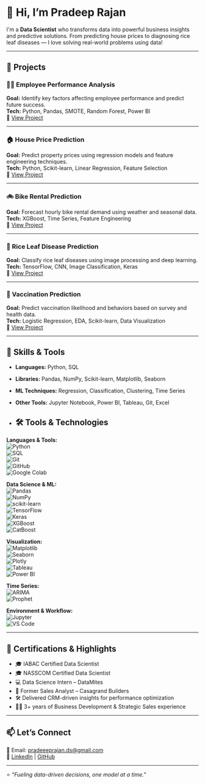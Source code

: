 # 👋 Hi, I’m Pradeep Rajan

I'm a **Data Scientist** who transforms data into powerful business insights and predictive solutions. From predicting house prices to diagnosing rice leaf diseases — I love solving real-world problems using data!

---

## 🚀 Projects

### 🧑‍💼 Employee Performance Analysis
**Goal:** Identify key factors affecting employee performance and predict future success.  
**Tech:** Python, Pandas, SMOTE, Random Forest, Power BI  
🔗 [View Project](https://github.com/Pradeeprajans/Employee-Performance-Analysis)

---

### 🏠 House Price Prediction
**Goal:** Predict property prices using regression models and feature engineering techniques.  
**Tech:** Python, Scikit-learn, Linear Regression, Feature Selection  
🔗 [View Project](https://github.com/Pradeeprajans/House-price-prediction)

---

### 🚲 Bike Rental Prediction
**Goal:** Forecast hourly bike rental demand using weather and seasonal data.  
**Tech:** XGBoost, Time Series, Feature Engineering  
🔗 [View Project](https://github.com/Pradeeprajans/Bike-rental-Prediction)

---

### 🌾 Rice Leaf Disease Prediction
**Goal:** Classify rice leaf diseases using image processing and deep learning.  
**Tech:** TensorFlow, CNN, Image Classification, Keras  
🔗 [View Project](https://github.com/Pradeeprajans/Rice-Leaf-Disease-Prediction)

---

### 💉 Vaccination Prediction
**Goal:** Predict vaccination likelihood and behaviors based on survey and health data.  
**Tech:** Logistic Regression, EDA, Scikit-learn, Data Visualization  
🔗 [View Project](https://github.com/Pradeeprajans/Vaccination-prediction)

---

## 🧠 Skills & Tools

- **Languages:** Python, SQL  
- **Libraries:** Pandas, NumPy, Scikit-learn, Matplotlib, Seaborn  
- **ML Techniques:** Regression, Classification, Clustering, Time Series  
- **Other Tools:** Jupyter Notebook, Power BI, Tableau, Git, Excel

- ## 🛠️ Tools & Technologies

**Languages & Tools:**  
![Python](https://img.shields.io/badge/Python-3670A0?style=flat&logo=python&logoColor=white)  
![SQL](https://img.shields.io/badge/SQL-4479A1?style=flat&logo=postgresql&logoColor=white)  
![Git](https://img.shields.io/badge/Git-F05032?style=flat&logo=git&logoColor=white)  
![GitHub](https://img.shields.io/badge/GitHub-181717?style=flat&logo=github&logoColor=white)  
![Google Colab](https://img.shields.io/badge/Colab-F9AB00?style=flat&logo=googlecolab&logoColor=white)

**Data Science & ML:**  
![Pandas](https://img.shields.io/badge/Pandas-150458?style=flat&logo=pandas&logoColor=white)  
![NumPy](https://img.shields.io/badge/NumPy-013243?style=flat&logo=numpy&logoColor=white)  
![scikit-learn](https://img.shields.io/badge/scikit--learn-F7931E?style=flat&logo=scikit-learn&logoColor=white)  
![TensorFlow](https://img.shields.io/badge/TensorFlow-FF6F00?style=flat&logo=tensorflow&logoColor=white)  
![Keras](https://img.shields.io/badge/Keras-D00000?style=flat&logo=keras&logoColor=white)  
![XGBoost](https://img.shields.io/badge/XGBoost-EC2D2E?style=flat&logo=xgboost&logoColor=white)  
![CatBoost](https://img.shields.io/badge/CatBoost-00B0F0?style=flat&logo=catboost&logoColor=white)

**Visualization:**  
![Matplotlib](https://img.shields.io/badge/Matplotlib-11557C?style=flat&logo=matplotlib)  
![Seaborn](https://img.shields.io/badge/Seaborn-2E294E?style=flat&logo=seaborn)  
![Plotly](https://img.shields.io/badge/Plotly-3F4F75?style=flat&logo=plotly)  
![Tableau](https://img.shields.io/badge/Tableau-E97627?style=flat&logo=tableau&logoColor=white)  
![Power BI](https://img.shields.io/badge/Power%20BI-F2C811?style=flat&logo=powerbi&logoColor=black)

**Time Series:**  
![ARIMA](https://img.shields.io/badge/ARIMA-559AEA?style=flat)  
![Prophet](https://img.shields.io/badge/Prophet-FF6719?style=flat)

**Environment & Workflow:**  
![Jupyter](https://img.shields.io/badge/Jupyter-F37626?style=flat&logo=jupyter&logoColor=white)  
![VS Code](https://img.shields.io/badge/VS%20Code-007ACC?style=flat&logo=visual-studio-code&logoColor=white)

---

## 📜 Certifications & Highlights

- 🎓 IABAC Certified Data Scientist  
- 🎓 NASSCOM Certified Data Scientist
- 💻 Data Science Intern – DataMites  
- 💼 Former Sales Analyst – Casagrand Builders  
- 🛠 Delivered CRM-driven insights for performance optimization  
- 👨‍💼 3+ years of Business Development & Strategic Sales experience

---

## 📫 Let’s Connect

📧 Email: pradeeeprajan.ds@gmail.com  
🔗 [LinkedIn](https://www.linkedin.com/in/pradeeprajan) | [GitHub](https://github.com/Pradeeprajans)

---

⭐ *“Fueling data-driven decisions, one model at a time.”*
